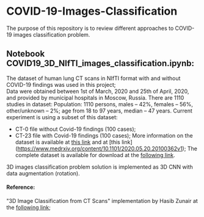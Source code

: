 # COVID-19-Images-Classification

The purpose of this repository is to review different approaches to COVID-19 images classification problem.

## Notebook COVID19_3D_NIfTI_images_classification.ipynb: 

The dataset of human lung CT scans in NIfTI format with and without COVID-19 findings was used in this project;  
Data were obtained between 1st of March, 2020 and 25th of April, 2020, and provided by municipal hospitals in Moscow, Russia.
There are 1110 studies in dataset:
Population: 1110 persons, males – 42%, females – 56%, other/unknown – 2%; age from 18 to 97 years, median – 47 years. 
Current experiment is using a subset of this dataset:
*  CT-0 file without Covid-19 findings (100 cases);
*  CT-23 file with Covid-19 findings (100 cases);
More information on the dataset is available at [this link](https://mosmed.ai/en/datasets/covid19_1110/) and at [this link] (https://www.medrxiv.org/content/10.1101/2020.05.20.20100362v1);
The complete dataset is available for download at the [following link](https://mosmed.ai/datasets/сgovid19_1110/).

3D images classification problem solution is implemented as 3D CNN with data augmentation (rotation).
#### Reference:
"3D Image Classification from CT Scans" implementation by Hasib Zunair at the [following link](https://keras.io/examples/vision/3D_image_classification/);


